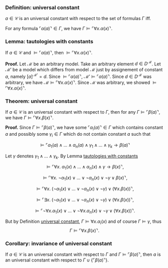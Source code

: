 <h3 id="universal-constant">Definition: <b>universal constant</b></h3>

$a\in\mathcal{C}$ is an universal constant with respect to the set of formulas $\Gamma$ iff.

For any formula $\ulcorner \alpha(a) \urcorner \in\Gamma$, we have $\Gamma\models \ulcorner \forall x. \alpha(x) \urcorner$.

<h3 id="universal-constat-tautology">Lemma: tautologies with constants</h3>

If $a\in\mathcal{C}$ and $\models \ulcorner \alpha(a) \urcorner$, then $\models \ulcorner \forall x. \alpha(x) \urcorner$.

<b>Proof.</b> Let $\mathcal{M}$ be an arbitrary model. Take an arbitrary element $d\in D^\mathcal{M}$. Let $\mathcal{M}'$ be a model which differs from model $\mathcal{M}$ just by assignement of constant $a$, namely $[a]^{\mathcal{M}'} = d$. Since $\models \ulcorner \alpha(a) \urcorner$, $\mathcal{M}'\models \ulcorner \alpha(a) \urcorner$. Since $d\in D^\mathcal{M}$ was arbitrary, we have $\mathcal{M}\models \ulcorner \forall x. \alpha(x) \urcorner$. Since $\mathcal{M}$ was arbitrary, we showed $\models \ulcorner \forall x. \alpha(x) \urcorner$.

<h3 id="universal-constant">Theorem: <b>universal constant</b></h3>

If $a\in\mathcal{C}$ is an universal constant with respect to $\Gamma$, then for any $\Gamma\models \ulcorner \beta(a) \urcorner$, we have $\Gamma\models\ulcorner \forall x. \beta(x) \urcorner$.

<b>Proof.</b> Since $\Gamma\models\ulcorner \beta(a) \urcorner$, we have some $\ulcorner \alpha_i(a) \urcorner \in\Gamma$ which contains constant $a$ and possibly some $\gamma_i\in\Gamma$ which do not contain constant $a$ such that

$$\models \ulcorner \alpha_1(a) \wedge \dots \wedge \alpha_n(a) \wedge \gamma_1 \wedge \dots \wedge \gamma_k \to \beta(a) \urcorner$$

Let $\gamma$ denotes $\gamma_1 \wedge \dots \wedge \gamma_k$. By Lemma [tautologies with constants](universal-constat-tautology)

$$\models \ulcorner \forall x. \; \alpha_1(x) \wedge \dots \wedge \alpha_n(x) \wedge \gamma \to \beta(x) \urcorner,$$

$$\models \ulcorner \forall x. \; \neg\alpha_1(x) \vee \dots \vee \neg\alpha_n(x) \vee \neg\gamma \vee \beta(x) \urcorner,$$

$$\models \ulcorner \forall x. \; (\neg\alpha_1(x) \vee \dots \vee \neg\alpha_n(x) \vee \neg\gamma) \vee (\forall x.\beta(x)) \urcorner,$$

$$\models \ulcorner \exists x. \; (\neg\alpha_1(x) \vee \dots \vee \neg\alpha_n(x) \vee \neg\gamma) \vee (\forall x.\beta(x)) \urcorner,$$

$$\models \ulcorner \neg\forall x.\alpha_1(x) \vee \dots \vee \neg\forall x.\alpha_n(x) \vee \neg\gamma \vee (\forall x.\beta(x)) \urcorner.$$

But by Definition [universal constant](universal-constant), $\Gamma\models \forall x.\alpha_i(x)$ and of course $\Gamma\models \gamma$, thus
$$\Gamma \models \ulcorner \forall x. \beta(x) \urcorner.$$

<h3 id="corollary-universal-constant">Corollary: <b>invariance of universal constant</b></h3>

If $a\in\mathcal{C}$ is an universal constant with respect to $\Gamma$ and $\Gamma\models \ulcorner \beta(a) \urcorner$, then $a$ is an universal constant with respect to $\Gamma\cup\{\ulcorner \beta(a) \urcorner\}$.






